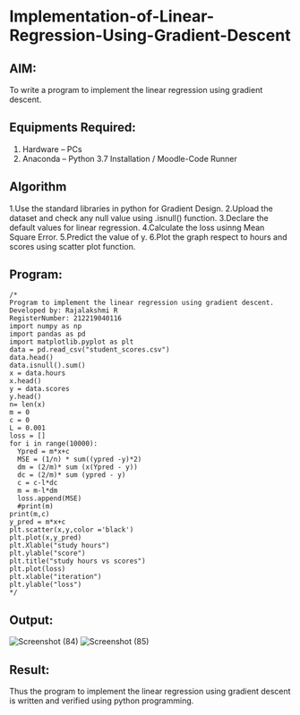 # Implementation-of-Linear-Regression-Using-Gradient-Descent

## AIM:
To write a program to implement the linear regression using gradient descent.

## Equipments Required:
1. Hardware – PCs
2. Anaconda – Python 3.7 Installation / Moodle-Code Runner

## Algorithm
1.Use the standard libraries in python for Gradient Design.
2.Upload the dataset and check any null value using .isnull() function.
3.Declare the default values for linear regression.
4.Calculate the loss usinng Mean Square Error.
5.Predict the value of y.
6.Plot the graph respect to hours and scores using scatter plot function.

## Program:
```
/*
Program to implement the linear regression using gradient descent.
Developed by: Rajalakshmi R
RegisterNumber: 212219040116 
import numpy as np
import pandas as pd 
import matplotlib.pyplot as plt
data = pd.read_csv("student_scores.csv")
data.head()
data.isnull().sum()
x = data.hours
x.head()
y = data.scores
y.head()
n= len(x)
m = 0
c = 0
L = 0.001
loss = []
for i in range(10000):
  Ypred = m*x+c
  MSE = (1/n) * sum((ypred -y)*2)
  dm = (2/m)* sum (x(Ypred - y))
  dc = (2/m)* sum (ypred - y)
  c = c-l*dc
  m = m-l*dm
  loss.append(MSE)
  #print(m)
print(m,c)
y_pred = m*x+c 
plt.scatter(x,y,color ='black')
plt.plot(x,y_pred)
plt.Xlable("study hours")
plt.ylable("score")
plt.title("study hours vs scores")
plt.plot(loss)
plt.xlable("iteration")
plt.ylable("loss")
*/
```

## Output:
![Screenshot (84)](https://user-images.githubusercontent.com/87656716/169472807-1c4c1d57-b4b4-4e0b-9dcd-19072cb1cf88.png)
![Screenshot (85)](https://user-images.githubusercontent.com/87656716/169472941-26977dda-0e43-4b6e-870d-65cacfd4c5f1.png)



## Result:
Thus the program to implement the linear regression using gradient descent is written and verified using python programming.
